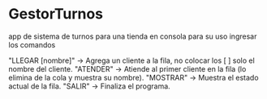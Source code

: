 # GestorTurnos
app de sistema de turnos para una tienda en consola 
para su uso ingresar los comandos 

"LLEGAR [nombre]" → Agrega un cliente a la fila, no colocar los [ ] solo el nombre del cliente.
"ATENDER" → Atiende al primer cliente en la fila (lo elimina de la cola y muestra su nombre).
"MOSTRAR" → Muestra el estado actual de la fila.
"SALIR" → Finaliza el programa.